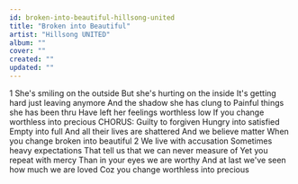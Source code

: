 ```yaml
---
id: broken-into-beautiful-hillsong-united
title: "Broken into Beautiful"
artist: "Hillsong UNITED"
album: ""
cover: ""
created: ""
updated: ""
---
```


1 She's smiling on the outside
But she's hurting on the inside
It's getting hard just leaving anymore
And the shadow she has clung to
Painful things she has been thru
Have left her feelings worthless low
If you change worthless into precious
CHORUS:
Guilty to forgiven
Hungry into satisfied
Empty into full
And all their lives are shattered
And we believe matter
When you change broken into beautiful
2 We live with accusation
Sometimes heavy expectations
That tеll us that we can never mеasure of
Yet you repeat with mercy
Than in your eyes we are worthy
And at last we've seen how much we are loved
Coz you change worthless into precious